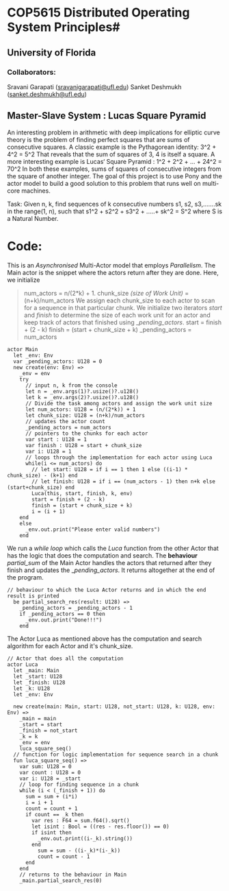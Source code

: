 # COP5615 Distributed Operating System Principles#
## University of Florida
### Collaborators:
Sravani Garapati (sravanigarapati@ufl.edu)
Sanket Deshmukh (sanket.deshmukh@ufl.edu)

## Master-Slave System : Lucas Square Pyramid
An interesting problem in arithmetic with deep implications for elliptic curve theory is the problem of finding perfect squares that are sums of consecutive squares. A classic example is the Pythagorean identity:
3^2 + 4^2 = 5^2
That reveals that the sum of squares of 3, 4 is itself a square. A more interesting example is Lucas‘ Square Pyramid :
1^2 + 2^2 + ... + 24^2 = 70^2
In both these examples, sums of squares of consecutive integers from the square of another integer. The goal of this project is to use Pony and the actor model to build a good solution to this problem that runs well on multi-core machines.

Task: Given n, k, find sequences of k consecutive numbers s1, s2, s3,.......sk in the range(1, n), such that s1^2 + s2^2 + s3^2 + .....+ sk^2 = S^2 where S is a Natural Number.

# Code:
This is an _Asynchronised_ Multi-Actor model that employs _Parallelism_.
The Main actor is the snippet where the actors return after they are done. Here, we initialize
> num_actors = n/(2*k) + 1.
> chunk_size _(size of Work Unit)_ = (n+k)/num_actors
We assign each chunk_size to each actor to scan for a sequence in that particular chunk. We initialize two iterators _start_ and _finish_ to determine the size of each work unit for an actor and keep track of actors that finished using __pending_actors_.
> start = finish + (2 - k)
> finish = (start + chunk_size + k)
> _pending_actors = num_actors
```
actor Main
  let _env: Env
  var _pending_actors: U128 = 0
  new create(env: Env) =>
    _env = env
    try
      // input n, k from the console
      let n = _env.args(1)?.usize()?.u128()
      let k = _env.args(2)?.usize()?.u128()
      // Divide the task among actors and assign the work unit size
      let num_actors: U128 = (n/(2*k)) + 1 
      let chunk_size: U128 = (n+k)/num_actors
      // updates the actor count
      _pending_actors = num_actors
      // pointers to the chunks for each actor
      var start : U128 = 1
      var finish : U128 = start + chunk_size
      var i: U128 = 1
      // loops through the implementation for each actor using Luca 
      while(i <= num_actors) do
        // let start: U128 = if i == 1 then 1 else ((i-1) * chunk_size) - (k+1) end
        // let finish: U128 = if i == (num_actors - 1) then n+k else (start+chunk_size) end
        Luca(this, start, finish, k, env)
        start = finish + (2 - k)
        finish = (start + chunk_size + k)
        i = (i + 1)
    end
    else
      _env.out.print("Please enter valid numbers")
    end
```
We run a _while loop_ which calls the _Luca_ function from the other Actor that has the logic that does the computation and search.
The **behaviour** _partial_sum_ of the Main Actor handles the actors that returned after they finish and updates the __pending_actors_. It returns altogether at the end of the program.
```
// behaviour to which the Luca Actor returns and in which the end result is printed
  be partial_search_res(result: U128) =>
    _pending_actors = _pending_actors - 1
    if _pending_actors == 0 then
      _env.out.print("Done!!!")
    end
```
The Actor Luca as mentioned above has the computation and search algorithm for each Actor and it's chunk_size.
```
// Actor that does all the computation
actor Luca
  let _main: Main
  let _start: U128
  let _finish: U128
  let _k: U128
  let _env: Env

  new create(main: Main, start: U128, not_start: U128, k: U128, env: Env) =>
    _main = main
    _start = start
    _finish = not_start
    _k = k
    _env = env
    luca_square_seq()
  // function for logic implementation for sequence search in a chunk
  fun luca_square_seq() =>
    var sum: U128 = 0
    var count : U128 = 0
    var i: U128 = _start
    // loop for finding sequence in a chunk
    while (i < (_finish + 1)) do
      sum = sum + (i*i)
      i = i + 1
      count = count + 1
      if count == _k then
        var res : F64 = sum.f64().sqrt()
        let isint : Bool = ((res - res.floor()) == 0)
        if isint then
          _env.out.print((i-_k).string())
        end
          sum = sum - ((i-_k)*(i-_k))
          count = count - 1
      end
    end
    // returns to the behaviour in Main
    _main.partial_search_res(0)
```

